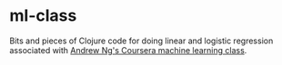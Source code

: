 # ml-class

Bits and pieces of Clojure code for doing linear and logistic regression associated with [Andrew Ng's Coursera machine learning class][ml-003].

[ml-003]: https://class.coursera.org/ml-003

